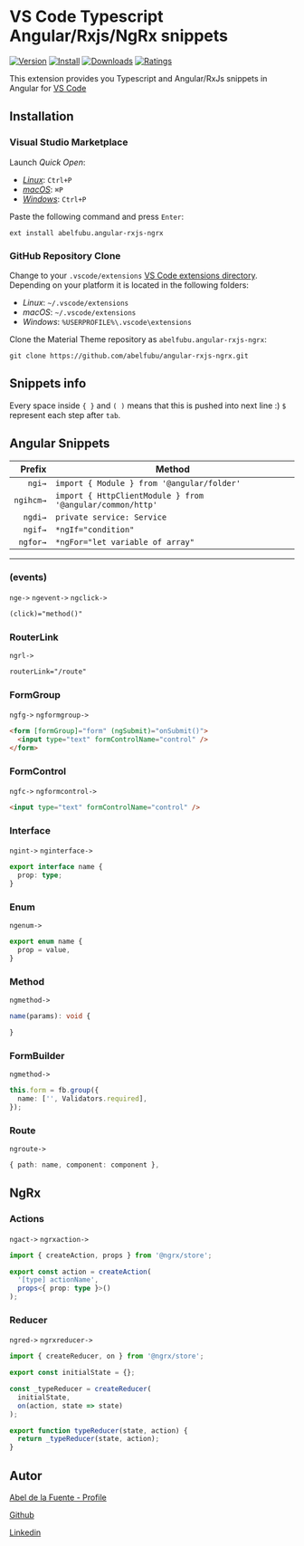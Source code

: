 # VS Code Typescript Angular/Rxjs/NgRx snippets

[![Version](https://vsmarketplacebadge.apphb.com/version-short/abelfubu.angular-rxjs-ngrx.svg)](https://vsmarketplacebadge.apphb.com/version-short/abelfubu.angular-rxjs-ngrx.svg)
[![Install](https://vsmarketplacebadge.apphb.com/installs/abelfubu.angular-rxjs-ngrx.svg)](https://vsmarketplacebadge.apphb.com/installs/abelfubu.angular-rxjs-ngrx.svg)
[![Downloads](https://vsmarketplacebadge.apphb.com/downloads/abelfubu.angular-rxjs-ngrx.svg)](https://vsmarketplacebadge.apphb.com/downloads/abelfubu.angular-rxjs-ngrx.svg)
[![Ratings](https://vsmarketplacebadge.apphb.com/rating/abelfubu.angular-rxjs-ngrx.svg)](https://vsmarketplacebadge.apphb.com/rating/abelfubu.angular-rxjs-ngrx.svg)

This extension provides you Typescript and Angular/RxJs snippets in Angular for [VS Code](https://code.visualstudio.com/)

## Installation

### Visual Studio Marketplace

Launch _Quick Open_:

- [_Linux_](https://code.visualstudio.com/shortcuts/keyboard-shortcuts-linux.pdf): `Ctrl+P`
- [_macOS_](https://code.visualstudio.com/shortcuts/keyboard-shortcuts-macos.pdf): `⌘P`
- [_Windows_](https://code.visualstudio.com/shortcuts/keyboard-shortcuts-windows.pdf): `Ctrl+P`

Paste the following command and press `Enter`:

```shell
ext install abelfubu.angular-rxjs-ngrx
```

### GitHub Repository Clone

Change to your `.vscode/extensions` [VS Code extensions directory](https://code.visualstudio.com/docs/extensions/install-extension#_side-loading).
Depending on your platform it is located in the following folders:

- _Linux_: `~/.vscode/extensions`
- _macOS_: `~/.vscode/extensions`
- _Windows_: `%USERPROFILE%\.vscode\extensions`

Clone the Material Theme repository as `abelfubu.angular-rxjs-ngrx`:

```shell
git clone https://github.com/abelfubu/angular-rxjs-ngrx.git
```

## Snippets info

Every space inside `{ }` and `( )` means that this is pushed into next line :)
`$` represent each step after `tab`.

## Angular Snippets

|    Prefix | Method                                                    |
| --------: | --------------------------------------------------------- |
|    `ngi→` | `import { Module } from '@angular/folder'`                |
| `ngihcm→` | `import { HttpClientModule } from '@angular/common/http'` |
|   `ngdi→` | `private service: Service`                                |
|   `ngif→` | `*ngIf="condition"`                                       |
|  `ngfor→` | `*ngFor="let variable of array"`                          |

---

### (events)

`nge->`
`ngevent->`
`ngclick->`

```html
(click)="method()"
```

### RouterLink

`ngrl->`

```html
routerLink="/route"
```

### FormGroup

`ngfg->`
`ngformgroup->`

```html
<form [formGroup]="form" (ngSubmit)="onSubmit()">
  <input type="text" formControlName="control" />
</form>
```

### FormControl

`ngfc->`
`ngformcontrol->`

```html
<input type="text" formControlName="control" />
```

### Interface

`ngint->`
`nginterface->`

```typescript
export interface name {
  prop: type;
}
```

### Enum

`ngenum->`

```typescript
export enum name {
  prop = value,
}
```

### Method

`ngmethod->`

```typescript
name(params): void {

}
```

### FormBuilder

`ngmethod->`

```typescript
this.form = fb.group({
  name: ['', Validators.required],
});
```

### Route

`ngroute->`

```typescript
{ path: name, component: component },
```

## NgRx

### Actions

`ngact->` `ngrxaction->`

```typescript
import { createAction, props } from '@ngrx/store';

export const action = createAction(
  '[type] actionName',
  props<{ prop: type }>()
);
```

### Reducer

`ngred->` `ngrxreducer->`

```typescript
import { createReducer, on } from '@ngrx/store';

export const initialState = {};

const _typeReducer = createReducer(
  initialState,
  on(action, state => state)
);

export function typeReducer(state, action) {
  return _typeReducer(state, action);
}
```

## Autor

[Abel de la Fuente - Profile](https://abelfubu.github.io/abelfubu-profile/)

[Github](https://github.com/abelfubu)

[Linkedin](https://www.linkedin.com/in/abel-de-la-fuente-53b0291aa/)
